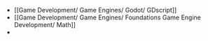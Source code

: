 - [[Game Development/ Game Engines/ Godot/ GDscript]]
- [[Game Development/ Game Engines/ Foundations Game Engine Development/ Math]]
-